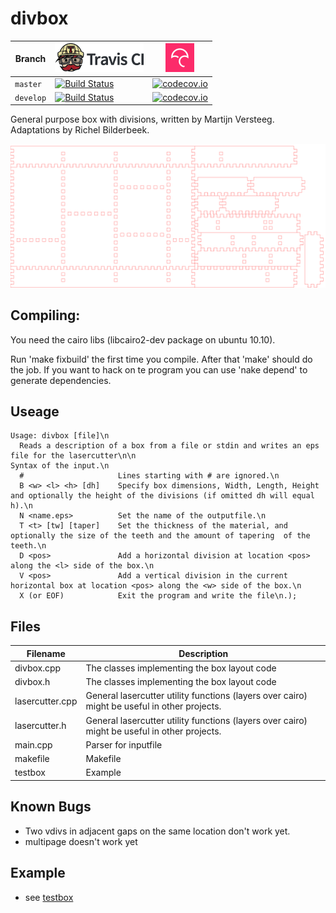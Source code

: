 # divbox

Branch|[![Travis CI logo](pics/TravisCI.png)](https://travis-ci.org)|[![Codecov logo](pics/Codecov.png)](https://www.codecov.io)
---|---|---
`master`|[![Build Status](https://travis-ci.org/richelbilderbeek/divbox.svg?branch=master)](https://travis-ci.org/richelbilderbeek/divbox) | [![codecov.io](https://codecov.io/github/richelbilderbeek/divbox/coverage.svg?branch=master)](https://codecov.io/github/richelbilderbeek/divbox?branch=master)
`develop`|[![Build Status](https://travis-ci.org/richelbilderbeek/divbox.svg?branch=develop)](https://travis-ci.org/richelbilderbeek/divbox) | [![codecov.io](https://codecov.io/github/richelbilderbeek/divbox/coverage.svg?branch=develop)](https://codecov.io/github/richelbilderbeek/divbox?branch=develop)

General purpose box with divisions, written by Martijn Versteeg. Adaptations by Richel Bilderbeek.

![](test.png)

## Compiling:

You need the cairo libs (libcairo2-dev package on ubuntu 10.10).

Run 'make fixbuild' the first time you compile. 
After that 'make' should do the job. 
If you want to hack on te program you can use 'nake depend' to generate dependencies.

## Useage

```
Usage: divbox [file]\n
  Reads a description of a box from a file or stdin and writes an eps file for the lasercutter\n\n
Syntax of the input.\n
  #                     Lines starting with # are ignored.\n
  B <w> <l> <h> [dh]    Specify box dimensions, Width, Length, Height   and optionally the height of the divisions (if omitted dh will equal h).\n
  N <name.eps>          Set the name of the outputfile.\n
  T <t> [tw] [taper]    Set the thickness of the material, and optionally the size of the teeth and the amount of tapering  of the teeth.\n
  D <pos>               Add a horizontal division at location <pos> along the <l> side of the box.\n
  V <pos>               Add a vertical division in the current horizontal box at location <pos> along the <w> side of the box.\n
  X (or EOF)            Exit the program and write the file\n.);
```

## Files

Filename|Description
---|---
divbox.cpp      | The classes implementing the box layout code
divbox.h        | The classes implementing the box layout code
lasercutter.cpp |	General lasercutter utility functions (layers over cairo) might be useful in other projects.
lasercutter.h   | General lasercutter utility functions (layers over cairo) might be useful in other projects.
main.cpp			  | Parser for inputfile
makefile        | Makefile
testbox 			  | Example

## Known Bugs

 * Two vdivs in adjacent gaps on the same location don't work yet.
 * multipage doesn't work yet

## Example

 * see [testbox](testbox)

